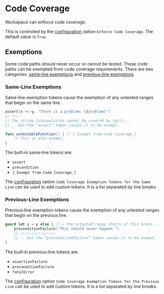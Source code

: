 <!--
 Code Coverage.md

 This source file is part of the Workspace open source project.
 https://github.com/SDGGiesbrecht/Workspace#workspace

 Copyright ©2017 Jeremy David Giesbrecht and the Workspace project contributors.

 Soli Deo gloria.

 Licensed under the Apache Licence, Version 2.0.
 See http://www.apache.org/licenses/LICENSE-2.0 for licence information.
 -->

# Code Coverage

Workspace can enforce code coverage.

This is controlled by the [configuration](Configuring%20Workspace.md) option `Enforce Code Coverage`. The default value is `True`.

## Exemptions

Some code paths should never occur or cannot be tested. These code paths can be exempted from code coverage requirements. There are two categories: [same‐line exemptions](#sameline-exemptions) and [previous‐line exemptions](#previousline-exemptions).

### Same‐Line Exemptions

Same‐line exemption tokens cause the exemption of any untested ranges that begin on the same line.

```swift
assert(x == y, "There is a problem: \(problem)")
// ↑↑↑
// The string interpolation cannot be covered by tests...
// ...but the “assert” token causes it to be exempt.

func untestableFunction() { // [_Exempt from Code Coverage_]
    // This is also exempt.
}
```

The built‐in same‐line tokens are:

- `assert`
- `precondition`
- `[_Exempt from Code Coverage_]`

The [configuration](Configuring%20Workspace.md) option `Code Coverage Exemption Tokens for the Same Line` can be used to add custom tokens. It is a list separated by line breaks.

### Previous‐Line Exemptions

Previous‐line exemption tokens cause the exemption of any untested ranges that begin on the previous line.

```swift
guard let x = y else { // ← The untested range starts at this brace...
    preconditionFailure("This should never happen.")
    // ↑↑↑↑↑↑↑↑↑↑↑↑↑↑↑↑
    // ...but the “preconditionFailure” token causes it to be exempt.
}
```

The built‐in previous‐line tokens are:

- `assertionFailure`
- `preconditionFailure`
- `fatalError`

The [configuration](Configuring%20Workspace.md) option `Code Coverage Exemption Tokens for the Previous Line` can be used to add custom tokens. It is a list separated by line breaks.
